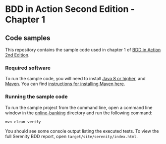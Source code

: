 # BDD in Action Second Edition - Chapter 1

## Code samples

This repository contains the sample code used in chapter 1 of [BDD in Action 2nd Edition](https://www.manning.com/books/bdd-in-action-second-edition).

### Required software
To run the sample code, you will need to install [Java 8 or higher](https://www.oracle.com/technetwork/java/javase/downloads/index.html), and [Maven](https://maven.apache.org). You can find [instructions for installing Maven here](https://maven.apache.org/install.html).

### Running the sample code

To run the sample project from the command line, open a command line window in the [online-banking](online-banking) directory and run the following command:
```
mvn clean verify
```

You should see some console output listing the executed tests. To view the full Serenity BDD report, open `target/site/serenity/index.html`.
